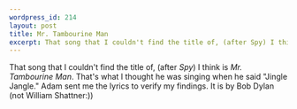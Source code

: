 ```yaml
--- 
wordpress_id: 214
layout: post
title: Mr. Tambourine Man
excerpt: That song that I couldn't find the title of, (after Spy) I think is Mr. Tambourine man.  That's what I thought he was singing when he said "Jingle Jangle."  Adam sent me the lyrics to verify my findings.  It is by Bob Dylan (not William Shattner:))
---
```

That song that I couldn't find the title of, (after *Spy*) I think is *Mr. Tambourine Man*.  That's what I thought he was singing when he said "Jingle Jangle."  Adam sent me the lyrics to verify my findings.  It is by Bob Dylan (not William Shattner:))
